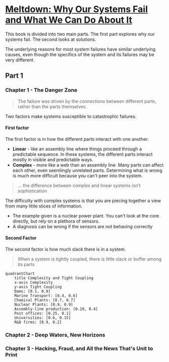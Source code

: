 # [Meltdown: Why Our Systems Fail and What We Can Do About It](https://www.amazon.com/Meltdown-Systems-Fail-What-About/dp/0735222630/)

This book is divided into two main parts.  The first part explores why our systems fail.  The second looks at solutions.

The underlying reasons for most system failures have similar underlying causes, even though the specifics of the system and its failures may be very different.

## Part 1

### Chapter 1 - The Danger Zone

> The failure was driven by the *connections* between different parts, rather than the parts themselves.

Two factors make systems susceptible to catastrophic failures.

#### First factor
The first factor is in how the different parts interact with one another.
- **Linear** - like an assembly line where things proceed through a predictable sequence.  In these systems, the different parts interact mostly in visible and predictable ways.
- **Complex** - more like a web than an assembly line.  Many parts can affect each other, even seemlingly unrelated parts.  Determining what is wrong is much more difficult because you can't peer into the system.

> ... the difference between complex and linear systems isn't sophistication

The difficulty with complex systems is that you are piecing together a view from many little slices of information.  
- The example given is a nuclear power plant. You can't look at the core directly, but rely on a plethora of sensors.  
- A diagnosis can be wrong if the sensors are not behaving correctly

#### Second Factor
The second factor is how much slack there is in a system.  
> When a system is tightly coupled, there is little slack or buffer among its parts

```mermaid 
quadrantChart
    title Complexity and Tight Coupling
    x-axis Complexity
    y-axis Tight Coupling
    Dams: [0.1, 0.9]
    Marine Transport: [0.4, 0.6]
    Chemical Plants: [0.7, 0.7]
    Nuclear Plants: [0.9, 0.9]
    Assembly-line production: [0.20, 0.4]
    Post offices: [0.25, 0.1]
    Universities: [0.6, 0.15]
    R&D firms: [0.9, 0.2]
```

### Chapter 2 - Deep Waters, New Horizons

### Chapter 3 - Hacking, Fraud, and All the News That's Unit to Print

